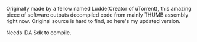 Originally made by a fellow named Ludde(Creator of uTorrent), this amazing piece of software outputs decompiled code from mainly THUMB assembly right now.
Original source is hard to find, so here's my updated version.

Needs IDA Sdk to compile.